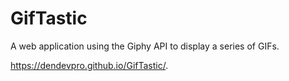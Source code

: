 # GifTastic
A web application using the Giphy API to display a series of GIFs.

https://dendevpro.github.io/GifTastic/.
